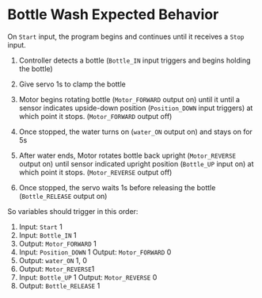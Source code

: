 # Bottle Wash Expected Behavior

On `Start` input, the program begins and continues until it receives a `Stop` input.

1. Controller detects a bottle (`Bottle_IN` input triggers and begins holding the bottle)

1. Give servo 1s to clamp the bottle

1. Motor begins rotating bottle (`Motor_FORWARD` output on) until it until a sensor indicates upside-down position (`Position_DOWN` input triggers) at which point it stops. (`Motor_FORWARD` output off)

1. Once stopped, the water turns on (`water_ON` output on) and stays on for 5s

1. After water ends, Motor rotates bottle back upright (`Motor_REVERSE` output on) until sensor indicated upright position (`Bottle_UP` input on) at which point it stops. (`Motor_REVERSE` output off)

1. Once stopped, the servo waits 1s before releasing the bottle (`Bottle_RELEASE` output on)



So variables should trigger in this order:

1. Input: `Start` 1
1. Input: `Bottle_IN` 1
1. Output: `Motor_FORWARD` 1
1. Input: `Position_DOWN` 1 Output: `Motor_FORWARD` 0
1. Output: `water_ON` 1, 0
1. Output: `Motor_REVERSE`1
1. Input: `Bottle_UP` 1 Output: `Motor_REVERSE` 0
1. Output: `Bottle_RELEASE` 1